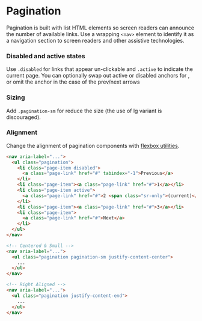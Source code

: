 # Pagination

Pagination is built with list HTML elements so screen readers can announce the number of available links. Use a wrapping `<nav>` element to identify it as a navigation section to screen readers and other assistive technologies.

### Disabled and active states

Use `.disabled` for links that appear un-clickable and `.active` to indicate the current page. You can optionally swap out active or disabled anchors for <span>, or omit the anchor in the case of the prev/next arrows


### Sizing

Add `.pagination-sm` for reduce the size (the use of lg variant is discouraged).

### Alignment

Change the alignment of pagination components with [flexbox utilities](https://getbootstrap.com/docs/4.0/utilities/flex/).

<!-- STORY -->

```html
<nav aria-label="...">
  <ul class="pagination">
    <li class="page-item disabled">
      <a class="page-link" href="#" tabindex="-1">Previous</a>
    </li>
    <li class="page-item"><a class="page-link" href="#">1</a></li>
    <li class="page-item active">
      <a class="page-link" href="#">2 <span class="sr-only">(current)</span></a>
    </li>
    <li class="page-item"><a class="page-link" href="#">3</a></li>
    <li class="page-item">
      <a class="page-link" href="#">Next</a>
    </li>
  </ul>
</nav>

<!-- Centered & Small -->
<nav aria-label="...">
  <ul class="pagination pagination-sm justify-content-center">
    ...
  </ul>
</nav>

<!-- Right Aligned -->
<nav aria-label="...">
  <ul class="pagination justify-content-end">
    ...
  </ul>
</nav>
```